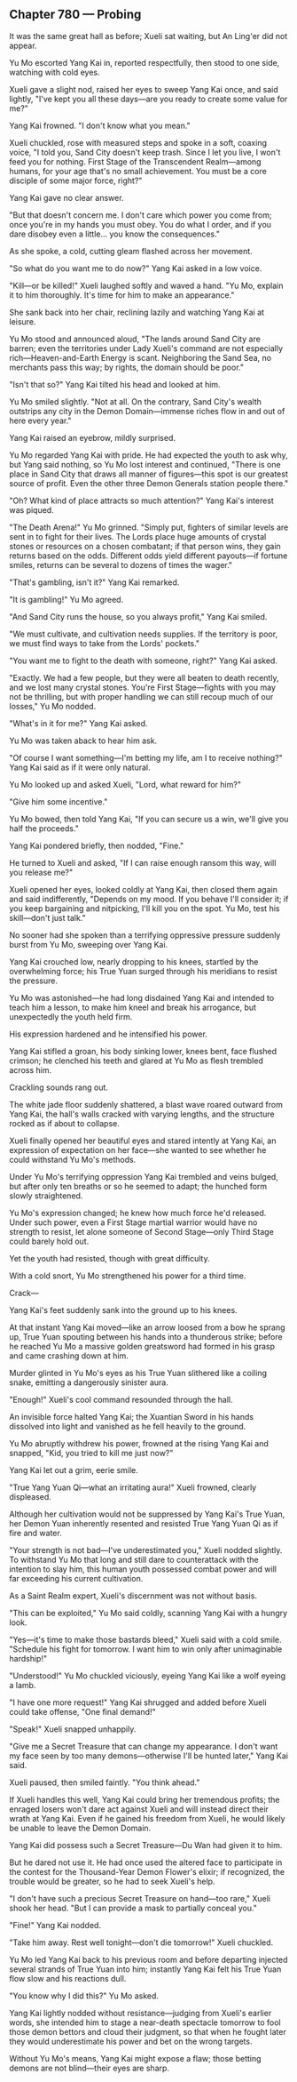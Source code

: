 ## Chapter 780 — Probing

It was the same great hall as before; Xueli sat waiting, but An Ling'er did not appear.

Yu Mo escorted Yang Kai in, reported respectfully, then stood to one side, watching with cold eyes.

Xueli gave a slight nod, raised her eyes to sweep Yang Kai once, and said lightly, "I've kept you all these days—are you ready to create some value for me?"

Yang Kai frowned. "I don't know what you mean."

Xueli chuckled, rose with measured steps and spoke in a soft, coaxing voice, "I told you, Sand City doesn't keep trash. Since I let you live, I won't feed you for nothing. First Stage of the Transcendent Realm—among humans, for your age that's no small achievement. You must be a core disciple of some major force, right?"

Yang Kai gave no clear answer.

"But that doesn't concern me. I don't care which power you come from; once you're in my hands you must obey. You do what I order, and if you dare disobey even a little… you know the consequences."

As she spoke, a cold, cutting gleam flashed across her movement.

"So what do you want me to do now?" Yang Kai asked in a low voice.

"Kill—or be killed!" Xueli laughed softly and waved a hand. "Yu Mo, explain it to him thoroughly. It's time for him to make an appearance."

She sank back into her chair, reclining lazily and watching Yang Kai at leisure.

Yu Mo stood and announced aloud, "The lands around Sand City are barren; even the territories under Lady Xueli's command are not especially rich—Heaven-and-Earth Energy is scant. Neighboring the Sand Sea, no merchants pass this way; by rights, the domain should be poor."

"Isn't that so?" Yang Kai tilted his head and looked at him.

Yu Mo smiled slightly. "Not at all. On the contrary, Sand City's wealth outstrips any city in the Demon Domain—immense riches flow in and out of here every year."

Yang Kai raised an eyebrow, mildly surprised.

Yu Mo regarded Yang Kai with pride. He had expected the youth to ask why, but Yang said nothing, so Yu Mo lost interest and continued, "There is one place in Sand City that draws all manner of figures—this spot is our greatest source of profit. Even the other three Demon Generals station people there."

"Oh? What kind of place attracts so much attention?" Yang Kai's interest was piqued.

"The Death Arena!" Yu Mo grinned. "Simply put, fighters of similar levels are sent in to fight for their lives. The Lords place huge amounts of crystal stones or resources on a chosen combatant; if that person wins, they gain returns based on the odds. Different odds yield different payouts—if fortune smiles, returns can be several to dozens of times the wager."

"That's gambling, isn't it?" Yang Kai remarked.

"It is gambling!" Yu Mo agreed.

"And Sand City runs the house, so you always profit," Yang Kai smiled.

"We must cultivate, and cultivation needs supplies. If the territory is poor, we must find ways to take from the Lords' pockets."

"You want me to fight to the death with someone, right?" Yang Kai asked.

"Exactly. We had a few people, but they were all beaten to death recently, and we lost many crystal stones. You're First Stage—fights with you may not be thrilling, but with proper handling we can still recoup much of our losses," Yu Mo nodded.

"What's in it for me?" Yang Kai asked.

Yu Mo was taken aback to hear him ask.

"Of course I want something—I'm betting my life, am I to receive nothing?" Yang Kai said as if it were only natural.

Yu Mo looked up and asked Xueli, "Lord, what reward for him?"

"Give him some incentive."

Yu Mo bowed, then told Yang Kai, "If you can secure us a win, we'll give you half the proceeds."

Yang Kai pondered briefly, then nodded, "Fine."

He turned to Xueli and asked, "If I can raise enough ransom this way, will you release me?"

Xueli opened her eyes, looked coldly at Yang Kai, then closed them again and said indifferently, "Depends on my mood. If you behave I'll consider it; if you keep bargaining and nitpicking, I'll kill you on the spot. Yu Mo, test his skill—don't just talk."

No sooner had she spoken than a terrifying oppressive pressure suddenly burst from Yu Mo, sweeping over Yang Kai.

Yang Kai crouched low, nearly dropping to his knees, startled by the overwhelming force; his True Yuan surged through his meridians to resist the pressure.

Yu Mo was astonished—he had long disdained Yang Kai and intended to teach him a lesson, to make him kneel and break his arrogance, but unexpectedly the youth held firm.

His expression hardened and he intensified his power.

Yang Kai stifled a groan, his body sinking lower, knees bent, face flushed crimson; he clenched his teeth and glared at Yu Mo as flesh trembled across him.

Crackling sounds rang out.

The white jade floor suddenly shattered, a blast wave roared outward from Yang Kai, the hall's walls cracked with varying lengths, and the structure rocked as if about to collapse.

Xueli finally opened her beautiful eyes and stared intently at Yang Kai, an expression of expectation on her face—she wanted to see whether he could withstand Yu Mo's methods.

Under Yu Mo's terrifying oppression Yang Kai trembled and veins bulged, but after only ten breaths or so he seemed to adapt; the hunched form slowly straightened.

Yu Mo's expression changed; he knew how much force he'd released. Under such power, even a First Stage martial warrior would have no strength to resist, let alone someone of Second Stage—only Third Stage could barely hold out.

Yet the youth had resisted, though with great difficulty.

With a cold snort, Yu Mo strengthened his power for a third time.

Crack—

Yang Kai's feet suddenly sank into the ground up to his knees.

At that instant Yang Kai moved—like an arrow loosed from a bow he sprang up, True Yuan spouting between his hands into a thunderous strike; before he reached Yu Mo a massive golden greatsword had formed in his grasp and came crashing down at him.

Murder glinted in Yu Mo's eyes as his True Yuan slithered like a coiling snake, emitting a dangerously sinister aura.

"Enough!" Xueli's cool command resounded through the hall.

An invisible force halted Yang Kai; the Xuantian Sword in his hands dissolved into light and vanished as he fell heavily to the ground.

Yu Mo abruptly withdrew his power, frowned at the rising Yang Kai and snapped, "Kid, you tried to kill me just now?"

Yang Kai let out a grim, eerie smile.

"True Yang Yuan Qi—what an irritating aura!" Xueli frowned, clearly displeased.

Although her cultivation would not be suppressed by Yang Kai's True Yuan, her Demon Yuan inherently resented and resisted True Yang Yuan Qi as if fire and water.

"Your strength is not bad—I've underestimated you," Xueli nodded slightly. To withstand Yu Mo that long and still dare to counterattack with the intention to slay him, this human youth possessed combat power and will far exceeding his current cultivation.

As a Saint Realm expert, Xueli's discernment was not without basis.

"This can be exploited," Yu Mo said coldly, scanning Yang Kai with a hungry look.

"Yes—it's time to make those bastards bleed," Xueli said with a cold smile. "Schedule his fight for tomorrow. I want him to win only after unimaginable hardship!"

"Understood!" Yu Mo chuckled viciously, eyeing Yang Kai like a wolf eyeing a lamb.

"I have one more request!" Yang Kai shrugged and added before Xueli could take offense, "One final demand!"

"Speak!" Xueli snapped unhappily.

"Give me a Secret Treasure that can change my appearance. I don't want my face seen by too many demons—otherwise I'll be hunted later," Yang Kai said.

Xueli paused, then smiled faintly. "You think ahead."

If Xueli handles this well, Yang Kai could bring her tremendous profits; the enraged losers won't dare act against Xueli and will instead direct their wrath at Yang Kai. Even if he gained his freedom from Xueli, he would likely be unable to leave the Demon Domain.

Yang Kai did possess such a Secret Treasure—Du Wan had given it to him.

But he dared not use it. He had once used the altered face to participate in the contest for the Thousand-Year Demon Flower's elixir; if recognized, the trouble would be greater, so he had to seek Xueli's help.

"I don't have such a precious Secret Treasure on hand—too rare," Xueli shook her head. "But I can provide a mask to partially conceal you."

"Fine!" Yang Kai nodded.

"Take him away. Rest well tonight—don't die tomorrow!" Xueli chuckled.

Yu Mo led Yang Kai back to his previous room and before departing injected several strands of True Yuan into him; instantly Yang Kai felt his True Yuan flow slow and his reactions dull.

"You know why I did this?" Yu Mo asked.

Yang Kai lightly nodded without resistance—judging from Xueli's earlier words, she intended him to stage a near-death spectacle tomorrow to fool those demon bettors and cloud their judgment, so that when he fought later they would underestimate his power and bet on the wrong targets.

Without Yu Mo's means, Yang Kai might expose a flaw; those betting demons are not blind—their eyes are sharp.

